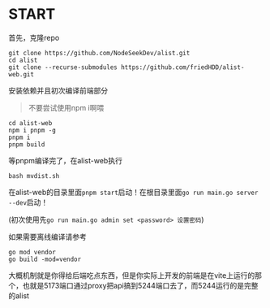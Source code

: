 # START

首先，克隆repo

```shell
git clone https://github.com/NodeSeekDev/alist.git
cd alist
git clone --recurse-submodules https://github.com/friedHDD/alist-web.git
```
安装依赖并且初次编译前端部分

> 不要尝试使用npm i啊喂

```shell
cd alist-web
npm i pnpm -g
pnpm i
pnpm build
```

等pnpm编译完了，在alist-web执行

```shell
bash mvdist.sh
```

在alist-web的目录里面`pnpm start`启动！在根目录里面`go run main.go server --dev`启动！

(初次使用先`go run main.go admin set <password> 设置密码`)

如果需要离线编译请参考

```shell
go mod vendor
go build -mod=vendor
```

大概机制就是你得给后端吃点东西，但是你实际上开发的前端是在vite上运行的那个，也就是5173端口通过proxy把api搞到5244端口去了，而5244运行的是完整的alist
